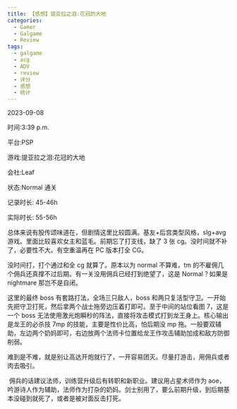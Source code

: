 ```yaml
---
title: 【感想】提亚拉之泪:花冠的大地
categories:
  - Gamer
  - Galgame
  - Review
tags:
  - galgame
  - acg
  - ADV
  - review
  - 评分
  - 感想
  - 统计
---
```


2023-09-08

时间:3:39 p.m.

平台:PSP

游戏:提亚拉之泪:花冠的大地

会社:Leaf

状态:Normal 通关

记录时长: 45-46h

实际时长: 55-56h

总体来说有股传颂味道在，但剧情这里比较圆满。基友+后宫类型风格，slg+avg 游戏。里面比较喜欢女主和蓝毛。前期忘了打支线，缺了 3 张 cg。没时间就不补了，必要性不大。有空重温再在 PC 版本打全 CG。

没时间打，打个通过和全 cg 就算了。原本以为 normal 不算难，tm 的不雇佣几个佣兵还真撑不过后期。有一关没用佣兵已经打到绝望了，这是 Normal？如果是 nightmare 那岂不是自闭。

这里的最终 boss 有套路打法，全场三只敌人，boss 和两只复活型守卫。一开始先把守卫打死，然后拿两个战士拖旁边压着打即可
​。至于中间的站位看图 7，这是一个 boss 无法使用激光炮瞬秒的阵法，直接将攻击模式打到龙王身上。核心输出是龙王的必杀技 7mp 的技能，主要是性价比高，怕后期没 mp 拖。一般要双辅助，左边两个奶妈即可，右边放两个法师卡位置给龙王作攻击辅助加成和敌方防御削弱。
​

​ 难到是不难，就是别让高达开炮就行了，一开容易团灭。尽量打游击，用佣兵或者肉去吸引。
​

​ 佣兵的话建议法师，训练营升级后有转职和新职业。建议用占星术师作为 aoe，吟游诗人作为辅助，法师作为打杂的奶妈。剑士别用了，要么前期升级，到后期基本没碰到就死了，或者是被对面反击打死。
